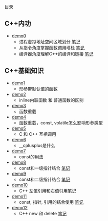 
目录
## C++内功
- [demo0](demo0)
    - 进程虚拟地址空间区域划分      [笔记](demo0/note1.md)
    - 从指令角度掌握函数调用堆栈    [笔记](demo0/note2.md)
    - 编译器角度理解C++的编译和链接 [笔记](demo0/note3.md)
    
## C++基础知识
- [demo1](demo1)
    - 形参带默认值的函数
- [demo2](demo2)
    - inline内联函数 和 普通函数的区别
- [demo3](demo3)
    - 函数重载
- [demo4](demo4)
    - 函数重载，const, volatile怎么影响形参类型
- [demo5](demo5)
    - C 和 C++ 互相调用
- [demo6](demo6)
    - __cplusplus是什么
- [demo7](demo7)
    - const的用法
- [demo8](demo8)
    - const和一级指针结合   [笔记](demo8/readme.md)
- [demo9](demo9)
    - const和二级指针结合   [笔记](demo9/readme.md)
- [demo10](demo10)
    - C++ 左值引用和右值引用[笔记](demo10/readme.md)
- [demo11](demo11)
    - const, 指针, 引用的结合使用 [笔记](demo11/readme.md)
- [demo12](demo12)
    - C++ new 和 delete [笔记](demo12/readme.md)